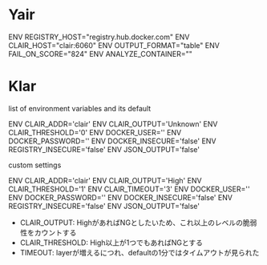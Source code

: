 # Yair

ENV REGISTRY_HOST="registry.hub.docker.com"
ENV CLAIR_HOST="clair:6060"
ENV OUTPUT_FORMAT="table"
ENV FAIL_ON_SCORE="824"
ENV ANALYZE_CONTAINER=""

# Klar

list of environment variables and its default

ENV CLAIR_ADDR='clair'
ENV CLAIR_OUTPUT='Unknown'
ENV CLAIR_THRESHOLD='0'
ENV DOCKER_USER=''
ENV DOCKER_PASSWORD=''
ENV DOCKER_INSECURE='false'
ENV REGISTRY_INSECURE='false'
ENV JSON_OUTPUT='false'

custom settings

ENV CLAIR_ADDR='clair'
ENV CLAIR_OUTPUT='High'
ENV CLAIR_THRESHOLD='1'
ENV CLAIR_TIMEOUT='3'
ENV DOCKER_USER=''
ENV DOCKER_PASSWORD=''
ENV DOCKER_INSECURE='false'
ENV REGISTRY_INSECURE='false'
ENV JSON_OUTPUT='false'

* CLAIR_OUTPUT: HighがあればNGとしたいため、これ以上のレベルの脆弱性をカウントする
* CLAIR_THRESHOLD: High以上が1つでもあればNGとする
* TIMEOUT: layerが増えるにつれ、defaultの1分ではタイムアウトが見られた
